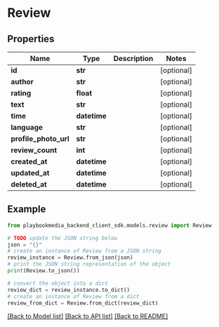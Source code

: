# Review


## Properties

Name | Type | Description | Notes
------------ | ------------- | ------------- | -------------
**id** | **str** |  | [optional] 
**author** | **str** |  | [optional] 
**rating** | **float** |  | [optional] 
**text** | **str** |  | [optional] 
**time** | **datetime** |  | [optional] 
**language** | **str** |  | [optional] 
**profile_photo_url** | **str** |  | [optional] 
**review_count** | **int** |  | [optional] 
**created_at** | **datetime** |  | [optional] 
**updated_at** | **datetime** |  | [optional] 
**deleted_at** | **datetime** |  | [optional] 

## Example

```python
from playbookmedia_backend_client_sdk.models.review import Review

# TODO update the JSON string below
json = "{}"
# create an instance of Review from a JSON string
review_instance = Review.from_json(json)
# print the JSON string representation of the object
print(Review.to_json())

# convert the object into a dict
review_dict = review_instance.to_dict()
# create an instance of Review from a dict
review_from_dict = Review.from_dict(review_dict)
```
[[Back to Model list]](../README.md#documentation-for-models) [[Back to API list]](../README.md#documentation-for-api-endpoints) [[Back to README]](../README.md)


